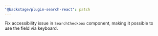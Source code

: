 ```yaml
---
'@backstage/plugin-search-react': patch
---
```


Fix accessibility issue in `SearchCheckbox` component, making it possible to use the field via keyboard.
